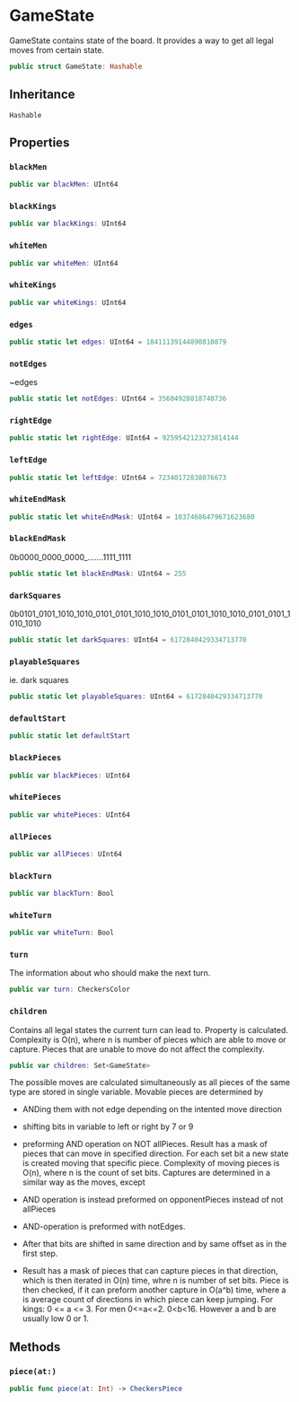 # GameState

GameState contains state of the board.
It provides a way to get all legal moves from certain state.

``` swift
public struct GameState: Hashable 
```

## Inheritance

`Hashable`

## Properties

### `blackMen`

``` swift
public var blackMen: UInt64
```

### `blackKings`

``` swift
public var blackKings: UInt64
```

### `whiteMen`

``` swift
public var whiteMen: UInt64
```

### `whiteKings`

``` swift
public var whiteKings: UInt64
```

### `edges`

``` swift
public static let edges: UInt64 = 18411139144890810879
```

### `notEdges`

~edges

``` swift
public static let notEdges: UInt64 = 35604928818740736
```

### `rightEdge`

``` swift
public static let rightEdge: UInt64 = 9259542123273814144
```

### `leftEdge`

``` swift
public static let leftEdge: UInt64 = 72340172838076673
```

### `whiteEndMask`

``` swift
public static let whiteEndMask: UInt64 = 18374686479671623680
```

### `blackEndMask`

0b0000\_0000\_0000\_.......1111\_1111

``` swift
public static let blackEndMask: UInt64 = 255
```

### `darkSquares`

0b0101\_0101\_1010\_1010\_0101\_0101\_1010\_1010\_0101\_0101\_1010\_1010\_0101\_0101\_1010\_1010

``` swift
public static let darkSquares: UInt64 = 6172840429334713770
```

### `playableSquares`

ie. dark squares

``` swift
public static let playableSquares: UInt64 = 6172840429334713770
```

### `defaultStart`

``` swift
public static let defaultStart 
```

### `blackPieces`

``` swift
public var blackPieces: UInt64 
```

### `whitePieces`

``` swift
public var whitePieces: UInt64 
```

### `allPieces`

``` swift
public var allPieces: UInt64 
```

### `blackTurn`

``` swift
public var blackTurn: Bool
```

### `whiteTurn`

``` swift
public var whiteTurn: Bool 
```

### `turn`

The information about who should make the next turn.

``` swift
public var turn: CheckersColor 
```

### `children`

Contains all legal states the current turn can lead to.
Property is calculated.
Complexity is O(n), where n is number of pieces which are able to move or capture.
Pieces that are unable to move do not affect the complexity.

``` swift
public var children: Set<GameState> 
```

The possible moves are calculated simultaneously as all pieces of the same type are stored in single variable.
Movable pieces are determined by

  - ANDing them with not edge depending on the intented move direction

  - shifting bits in variable to left or right by 7 or 9

  - preforming AND operation on NOT allPieces.
    Result has a mask of pieces that can move in specified direction.
    For each set bit a new state is created moving that specific piece.
    Complexity of moving pieces is O(n), where n is the count of set bits.
    Captures are determined in a similar way as the moves, except

  - AND operation is instead preformed on opponentPieces instead of not allPieces

  - AND-operation is preformed with notEdges.

  - After that bits are shifted in same direction and by same offset as in the first step.

  - Result has a mask of pieces that can capture pieces in that direction,
    which is then iterated in O(n) time, whre n is number of set bits.
    Piece is then checked, if it can preform another capture in O(a^b) time,
    where a is average count of directions in which piece can keep jumping.
    For kings: 0 \<= a \<= 3. For men 0\<=a\<=2. 0\<b\<16. However a and b are usually low 0 or 1.

## Methods

### `piece(at:)`

``` swift
public func piece(at: Int) -> CheckersPiece 
```
